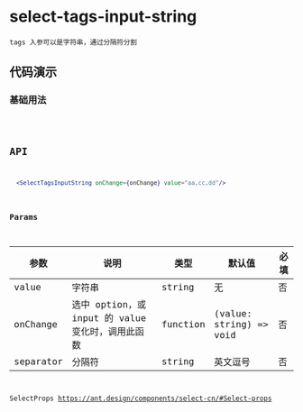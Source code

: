 # select-tags-input-string

`tags 入参可以是字符串，通过分隔符分割`

## 代码演示

### 基础用法

<code src="./select-tags-input-string-use.tsx" />

## API

```jsx | pure
  <SelectTagsInputString onChange={onChange} value="aa,cc,dd"/>
```

### Params

| 参数      | 说明                                              | 类型     | 默认值                  | 必填 |
| --------- | ------------------------------------------------- | -------- | ----------------------- | ---- |
| value     | 字符串                                            | string   | 无                      | 否   |
| onChange  | 选中 option，或 input 的 value 变化时，调用此函数 | function | (value: string) => void | 否   |
| separator | 分隔符                                            | string   | 英文逗号                | 否   |

SelectProps https://ant.design/components/select-cn/#Select-props
